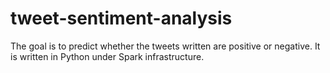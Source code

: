# tweet-sentiment-analysis
The goal is to predict whether the tweets written are positive or negative. It is written in Python under Spark infrastructure. 
